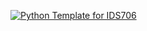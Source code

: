 [![Python Template for IDS706](https://github.com/AB4M/IDS706/actions/workflows/main.yml/badge.svg)](https://github.com/AB4M/IDS706/actions/workflows/main.yml)
